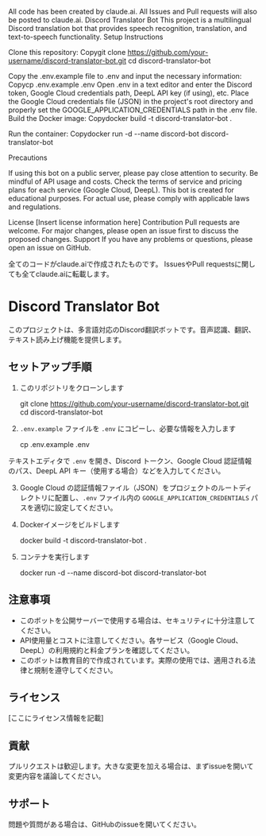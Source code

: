 All code has been created by claude.ai.
All Issues and Pull requests will also be posted to claude.ai.
Discord Translator Bot
This project is a multilingual Discord translation bot that provides speech recognition, translation, and text-to-speech functionality.
Setup Instructions

Clone this repository:
Copygit clone https://github.com/your-username/discord-translator-bot.git
cd discord-translator-bot

Copy the .env.example file to .env and input the necessary information:
Copycp .env.example .env
Open .env in a text editor and enter the Discord token, Google Cloud credentials path, DeepL API key (if using), etc.
Place the Google Cloud credentials file (JSON) in the project's root directory and properly set the GOOGLE_APPLICATION_CREDENTIALS path in the .env file.
Build the Docker image:
Copydocker build -t discord-translator-bot .

Run the container:
Copydocker run -d --name discord-bot discord-translator-bot


Precautions

If using this bot on a public server, please pay close attention to security.
Be mindful of API usage and costs. Check the terms of service and pricing plans for each service (Google Cloud, DeepL).
This bot is created for educational purposes. For actual use, please comply with applicable laws and regulations.

License
[Insert license information here]
Contribution
Pull requests are welcome. For major changes, please open an issue first to discuss the proposed changes.
Support
If you have any problems or questions, please open an issue on GitHub.




全てのコードがclaude.aiで作成されたものです。
IssuesやPull requestsに関しても全てclaude.aiに転載します。

# Discord Translator Bot

このプロジェクトは、多言語対応のDiscord翻訳ボットです。音声認識、翻訳、テキスト読み上げ機能を提供します。

## セットアップ手順

1. このリポジトリをクローンします

    git clone https://github.com/your-username/discord-translator-bot.git
    cd discord-translator-bot


2. `.env.example` ファイルを `.env` にコピーし、必要な情報を入力します

    cp .env.example .env

テキストエディタで `.env` を開き、Discord トークン、Google Cloud 認証情報のパス、DeepL API キー（使用する場合）などを入力してください。


3. Google Cloud の認証情報ファイル（JSON）をプロジェクトのルートディレクトリに配置し、`.env` ファイル内の `GOOGLE_APPLICATION_CREDENTIALS` パスを適切に設定してください。


4. Dockerイメージをビルドします

    docker build -t discord-translator-bot .


5. コンテナを実行します

    docker run -d --name discord-bot discord-translator-bot


## 注意事項

- このボットを公開サーバーで使用する場合は、セキュリティに十分注意してください。
- API使用量とコストに注意してください。各サービス（Google Cloud、DeepL）の利用規約と料金プランを確認してください。
- このボットは教育目的で作成されています。実際の使用では、適用される法律と規制を遵守してください。

## ライセンス

[ここにライセンス情報を記載]

## 貢献

プルリクエストは歓迎します。大きな変更を加える場合は、まずissueを開いて変更内容を議論してください。

## サポート

問題や質問がある場合は、GitHubのissueを開いてください。
